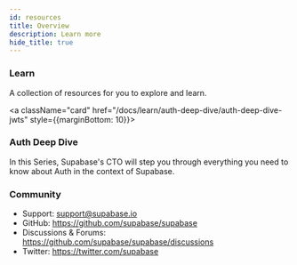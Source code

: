 ```yaml
---
id: resources
title: Overview
description: Learn more
hide_title: true
---
```


### Learn

A collection of resources for you to explore and learn.

<a className="card" href="/docs/learn/auth-deep-dive/auth-deep-dive-jwts" style={{marginBottom: 10}}>

<div className="card__body">
<h3>Auth Deep Dive</h3>
<p>In this Series, Supabase's CTO will step you through everything you need to know about Auth in the context of Supabase.</p>
</div>
</a>

### Community

- Support: support@supabase.io
- GitHub: https://github.com/supabase/supabase
- Discussions & Forums: https://github.com/supabase/supabase/discussions
- Twitter: https://twitter.com/supabase
